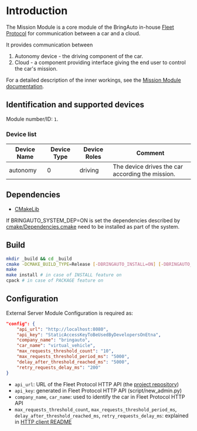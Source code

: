 # Introduction

The Mission Module is a core module of the BringAuto in-house [Fleet Protocol](https://github.com/bringauto/fleet-protocol) for communication between a car and a cloud.

It provides communication between

1. Autonomy device - the driving component of the car.
2. Cloud - a component providing interface giving the end user to control the car's mission.

For a detailed description of the inner workings, see the [Mission Module documentation](./docs/mission_module.md).

## Identification and supported devices

Module number/ID: `1`.

### Device list

| **Device Name** | **Device Type** | **Device Roles** | Comment                                                     |
|-----------------|-----------------|------------------|-------------------------------------------------------------|
| autonomy        | 0               | driving          | The device drives the car according the mission. |

## Dependencies

- [CMakeLib](https://github.com/cmakelib/cmakelib)

If BRINGAUTO_SYSTEM_DEP=ON is set the dependencies described by [cmake/Dependencies.cmake](cmake/Dependencies.cmake)
need to be installed as part of the system.

## Build

```bash
mkdir _build && cd _build
cmake -DCMAKE_BUILD_TYPE=Release [-DBRINGAUTO_INSTALL=ON] [-DBRINGAUTO_PACKAGE=ON] [-DBRINGAUTO_SYSTEM_DEP=ON] ..
make
make install # in case of INSTALL feature on
cpack # in case of PACKAGE feature on
```

## Configuration

External Server Module Configuration is required as:

```json
"config": {
    "api_url": "http://localhost:8080",
    "api_key": "StaticAccessKeyToBeUsedByDevelopersOnEtna",
    "company_name": "bringauto",
    "car_name": "virtual_vehicle",
    "max_requests_threshold_count": "10",
    "max_requests_threshold_period_ms": "5000",
    "delay_after_threshold_reached_ms": "5000",
    "retry_requests_delay_ms": "200"
}
```

- `api_url`: URL of the Fleet Protocol HTTP API (the [project repository](https://github.com/bringauto/fleet-protocol-http-api))
- `api_key`: generated in Fleet Protocol HTTP API (script/new_admin.py)
- `company_name`, `car_name`: used to identify the car in Fleet Protocol HTTP API
- `max_requests_threshold_count`, `max_requests_threshold_period_ms`, `delay_after_threshold_reached_ms`, `retry_requests_delay_ms`: explained in [HTTP client README](./lib/fleet-v2-http-client/README.md)
